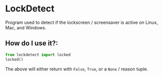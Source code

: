 # LockDetect

Program used to detect if the lockscreen / screensaver is active on Linux, Mac, and Windows.

## How do I use it?:

```py
from lockdetect import locked
locked()
```

The above will either return with ``False``, ``True``, or a ``None`` / reason tuple.
